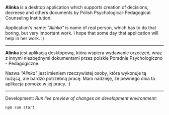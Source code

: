**Alinka** is a desktop application which supports creation of decisions, decreese and others documents by Polish Psychological-Pedagogical Counseling Institution.

Application's name: *"Alinka"* is name of real person, which has to do that boring, but very important work. I hope that some day that application will help in her work. :)

---

**Alinka** jest aplikacją desktopową, która wspiera wydawanie orzeczeń, wraz z innymi niezbędnymi dokumentami przez polskie Poradnie Psychologiczno - Pedagogiczne.

Nazwa *"Alinka"* jest imieniem rzeczywistej osoby, która wykonuje tą nużącą, ale bardzo potrzebną pracę. Mam nadzieję, że pewnego dnia ta aplikacja pomoże w jej pracy. :)

---


Development:
*Run live preview of changes on development environment:*

`npm run start`
